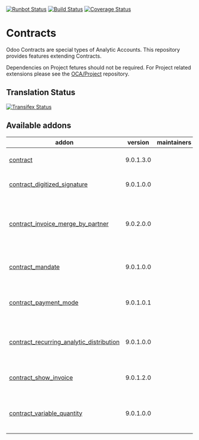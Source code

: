 [![Runbot Status](https://runbot.odoo-community.org/runbot/badge/flat/110/9.0.svg)](https://runbot.odoo-community.org/runbot/repo/github-com-oca-contract-110)
[![Build Status](https://travis-ci.org/OCA/contract.svg?branch=9.0)](https://travis-ci.org/OCA/contract)
[![Coverage Status](https://coveralls.io/repos/OCA/contract/badge.svg?branch=9.0)](https://coveralls.io/r/OCA/contract?branch=9.0)

# Contracts

Odoo Contracts are special types of Analytic Accounts.
This repository provides features extending Contracts.

Dependencies on Project fetures should not be required.
For Project related extensions please see the
[OCA/Project](https://github.com/OCA/project) repository.


## Translation Status
[![Transifex Status](https://www.transifex.com/projects/p/OCA-contract-9-0/chart/image_png)](https://www.transifex.com/projects/p/OCA-contract-9-0)

[//]: # (addons)

Available addons
----------------
addon | version | maintainers | summary
--- | --- | --- | ---
[contract](contract/) | 9.0.1.3.0 |  | Contracts Management recurring
[contract_digitized_signature](contract_digitized_signature/) | 9.0.1.0.0 |  | Contract Digitized Signature
[contract_invoice_merge_by_partner](contract_invoice_merge_by_partner/) | 9.0.2.0.0 |  | This module merges same partner invoices generated by contracts
[contract_mandate](contract_mandate/) | 9.0.1.0.0 |  | Mandate in contracts and their invoices
[contract_payment_mode](contract_payment_mode/) | 9.0.1.0.1 |  | Payment mode in contracts and their invoices
[contract_recurring_analytic_distribution](contract_recurring_analytic_distribution/) | 9.0.1.0.0 |  | Analytic plans on contracts recurring invoices
[contract_show_invoice](contract_show_invoice/) | 9.0.1.2.0 |  | Button in contracts to show their invoices
[contract_variable_quantity](contract_variable_quantity/) | 9.0.1.0.0 |  | Variable quantity in contract recurrent invoicing

[//]: # (end addons)
